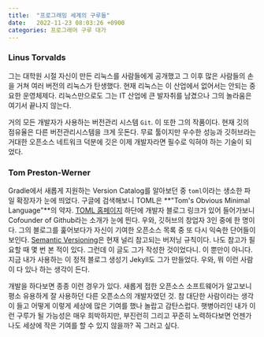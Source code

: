```yaml
---
title:  "프로그래밍 세계의 구루들"
date:   2022-11-23 08:03:26 +0900
categories: 프로그래머 구루 대가
---
```


### Linus Torvalds
그는 대학원 시절 자신이 만든 리눅스를 사람들에게 공개했고 그 이후 많은 사람들의 손을 거쳐 여러 버전의 리눅스가 탄생했다. 현재 리눅스는 이 산업에서 없어서는 안되는 중요한 운영체제다. 리눅스만으로도 그는 IT 산업에 큰 발자취를 남겼으나 그의 놀라움은 여기서 끝나지 않는다. 

거의 모든 개발자가 사용하는 버전관리 시스템 `Git`. 이 또한 그의 작품이다. 현재 깃의 점유율은 다른 버전관리시스템을 크게 웃돈다. 무료 툴이지만 우수한 성능과 깃허브라는 거대한 오픈소스 네트워크 덕분에 깃은 이제 개발자라면 필수로 익혀야 하는 기술이 되었다.

### Tom Preston-Werner
Gradle에서 새롭게 지원하는 Version Catalog를 알아보던 중 `toml`이라는 생소한 파일 확장자가 눈에 띄었다. 구글에 검색해보니 TOML은 **"Tom's Obvious Minimal Language"**의 약자. [TOML 홈페이지](https://toml.io/en/) 하단에 개발자 블로그 링크가 있어 들어가보니 Cofounder of Github라는 소개가 눈에 띈다. 우와, 깃허브의 창업자 3인 중에 한 명이다. 그의 블로그를 훑어보다가 자신이 기여한 오픈소스 목록 중 또 다시 익숙한 단어들이 보인다. [Semantic Versioning](https://semver.org/)은 현재 널리 참고되는 버저닝 규칙이다. 나도 참고가 필요할 때 몇 번 본 적이 있다. 그런데 이 글도 그가 작성한 것이었다니. 이 뿐만이 아니다. 지금 내가 사용하는 이 정적 블로그 생성기 Jekyll도 그가 만들었다. 우와, 뭐 이런 사람이 다 있나 하는 생각이 든다.

개발을 하다보면 종종 이런 경우가 있다. 새롭게 접한 오픈소스 소프트웨어가 알고보니 평소 유용하게 잘 사용하던 다른 오픈소스의 개발자였던 것. 참 대단한 사람이라는 생각이 들고 어떻게 이렇게 세상에 많은 기여를 했나 놀랍고 감탄스럽다. 햇병아리인 내가 이런 구루가 될 가능성은 매우 희박하지만, 부진런히 그리고 꾸준히 노력하다보면 언젠가 나도 세상에 작은 기여를 할 수 있지 않을까? 꼭 그러고 싶다.